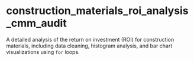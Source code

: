 # construction_materials_roi_analysis_cmm_audit
A detailed analysis of the return on investment (ROI) for construction materials, including data cleaning, histogram analysis, and bar chart visualizations using `for` loops.
